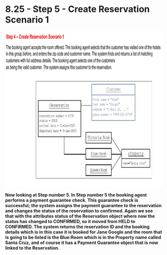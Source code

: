 # 8.25 - Step 5 - Create Reservation Scenario 1

<img src="/images/08_24_01.jpg" width="800" height="500">

**Now looking at Step number 5. In Step number 5 the booking agent performs a payment guarantee check. This guarantee check is successful; the system assigns the payment guarantee to the reservation and changes the status of the reservation to confirmed. Again we see that with the attributes status of the Reservation object where now the status has changed to CONFIRMED, so it moved from HELD to CONFIRMED. The system returns the reservation ID and the booking details which is in this case it is booked for Jane Google and the room that is going to be listed is the Blue:Room which is in the Property name called Santa Cruz, and of course it has a Payment Guarantee object that is now linked to the Reservation.**